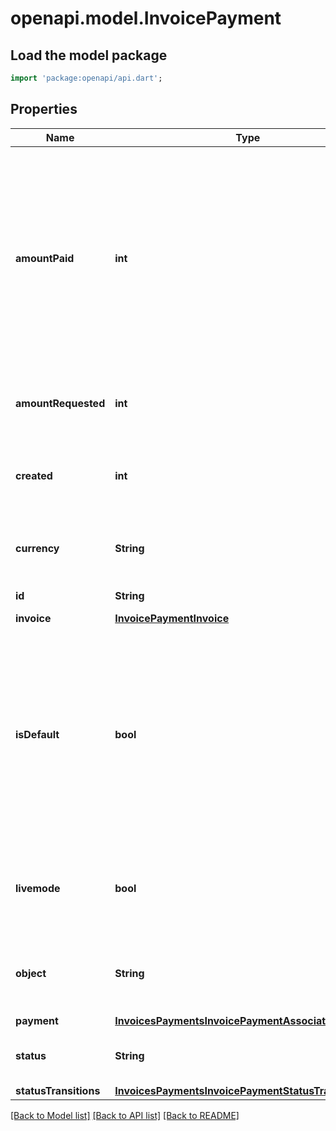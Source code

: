 # openapi.model.InvoicePayment

## Load the model package
```dart
import 'package:openapi/api.dart';
```

## Properties
Name | Type | Description | Notes
------------ | ------------- | ------------- | -------------
**amountPaid** | **int** | Amount that was actually paid for this invoice, in cents (or local equivalent). This field is null until the payment is `paid`. This amount can be less than the `amount_requested` if the PaymentIntent’s `amount_received` is not sufficient to pay all of the invoices that it is attached to. | [optional] 
**amountRequested** | **int** | Amount intended to be paid toward this invoice, in cents (or local equivalent) | 
**created** | **int** | Time at which the object was created. Measured in seconds since the Unix epoch. | 
**currency** | **String** | Three-letter [ISO currency code](https://www.iso.org/iso-4217-currency-codes.html), in lowercase. Must be a [supported currency](https://stripe.com/docs/currencies). | 
**id** | **String** | Unique identifier for the object. | 
**invoice** | [**InvoicePaymentInvoice**](InvoicePaymentInvoice.md) |  | 
**isDefault** | **bool** | Stripe automatically creates a default InvoicePayment when the invoice is finalized, and keeps it synchronized with the invoice’s `amount_remaining`. The PaymentIntent associated with the default payment can’t be edited or canceled directly. | 
**livemode** | **bool** | Has the value `true` if the object exists in live mode or the value `false` if the object exists in test mode. | 
**object** | **String** | String representing the object's type. Objects of the same type share the same value. | 
**payment** | [**InvoicesPaymentsInvoicePaymentAssociatedPayment**](InvoicesPaymentsInvoicePaymentAssociatedPayment.md) |  | 
**status** | **String** | The status of the payment, one of `open`, `paid`, or `canceled`. | 
**statusTransitions** | [**InvoicesPaymentsInvoicePaymentStatusTransitions**](InvoicesPaymentsInvoicePaymentStatusTransitions.md) |  | 

[[Back to Model list]](../README.md#documentation-for-models) [[Back to API list]](../README.md#documentation-for-api-endpoints) [[Back to README]](../README.md)


